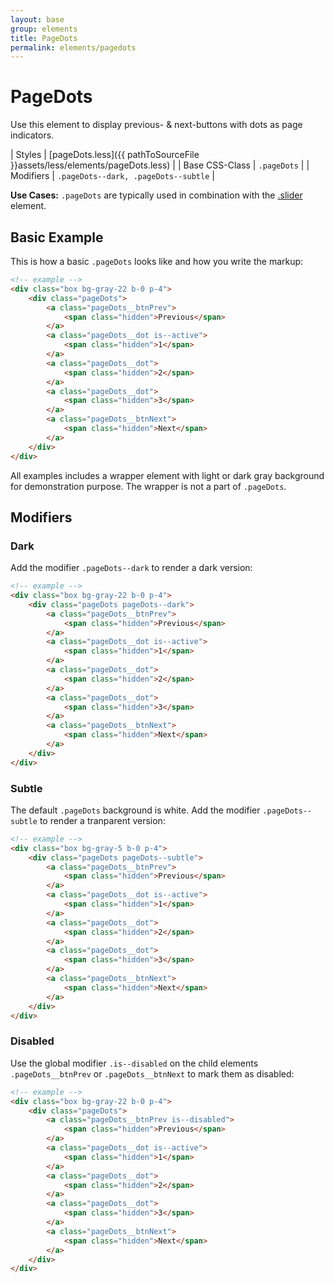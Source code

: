```yaml
---
layout: base
group: elements
title: PageDots
permalink: elements/pagedots
---
```


# PageDots

<p class="intro">Use this element to display previous- & next-buttons with dots as page indicators.</p>

| Styles         | [pageDots.less]({{ pathToSourceFile }}assets/less/elements/pageDots.less) |
| Base CSS-Class | `.pageDots`                                                               |
| Modifiers      | `.pageDots--dark, .pageDots--subtle`                                      |

<p class="hint"><b>Use Cases:</b> <code>.pageDots</code> are typically used in combination with the <a href="elements/slider.html">.slider</a> element.</p>

## Basic Example

This is how a basic `.pageDots` looks like and how you write the markup:

```html
<!-- example -->
<div class="box bg-gray-22 b-0 p-4">
    <div class="pageDots">
        <a class="pageDots__btnPrev">
            <span class="hidden">Previous</span>
        </a>
        <a class="pageDots__dot is--active">
            <span class="hidden">1</span>
        </a>
        <a class="pageDots__dot">
            <span class="hidden">2</span>
        </a>
        <a class="pageDots__dot">
            <span class="hidden">3</span>
        </a>
        <a class="pageDots__btnNext">
            <span class="hidden">Next</span>
        </a>
    </div>
</div>
```

<p class="hint hint--negative">All examples includes a wrapper element with light or dark gray background for demonstration purpose. The wrapper is not a part of <code>.pageDots</code>.</p>

## Modifiers

### Dark

Add the modifier `.pageDots--dark` to render a dark version:

```html
<!-- example -->
<div class="box bg-gray-22 b-0 p-4">
    <div class="pageDots pageDots--dark">
        <a class="pageDots__btnPrev">
            <span class="hidden">Previous</span>
        </a>
        <a class="pageDots__dot is--active">
            <span class="hidden">1</span>
        </a>
        <a class="pageDots__dot">
            <span class="hidden">2</span>
        </a>
        <a class="pageDots__dot">
            <span class="hidden">3</span>
        </a>
        <a class="pageDots__btnNext">
            <span class="hidden">Next</span>
        </a>
    </div>
</div>
```

### Subtle

The default `.pageDots` background is white. Add the modifier `.pageDots--subtle` to render a tranparent version:

```html
<!-- example -->
<div class="box bg-gray-5 b-0 p-4">
    <div class="pageDots pageDots--subtle">
        <a class="pageDots__btnPrev">
            <span class="hidden">Previous</span>
        </a>
        <a class="pageDots__dot is--active">
            <span class="hidden">1</span>
        </a>
        <a class="pageDots__dot">
            <span class="hidden">2</span>
        </a>
        <a class="pageDots__dot">
            <span class="hidden">3</span>
        </a>
        <a class="pageDots__btnNext">
            <span class="hidden">Next</span>
        </a>
    </div>
</div>
```

### Disabled

Use the global modifier `.is--disabled` on the child elements `.pageDots__btnPrev` or `.pageDots__btnNext` to mark them as disabled:

```html
<!-- example -->
<div class="box bg-gray-22 b-0 p-4">
    <div class="pageDots">
        <a class="pageDots__btnPrev is--disabled">
            <span class="hidden">Previous</span>
        </a>
        <a class="pageDots__dot is--active">
            <span class="hidden">1</span>
        </a>
        <a class="pageDots__dot">
            <span class="hidden">2</span>
        </a>
        <a class="pageDots__dot">
            <span class="hidden">3</span>
        </a>
        <a class="pageDots__btnNext">
            <span class="hidden">Next</span>
        </a>
    </div>
</div>
```